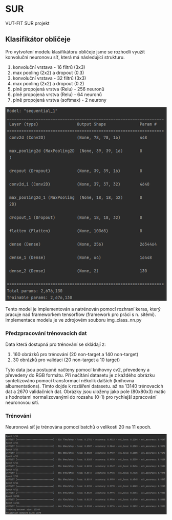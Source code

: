 # SUR
VUT-FIT SUR projekt



## Klasifikátor obličeje
Pro vytvoření modelu klasifikátoru obličeje jsme se rozhodli využít konvoluční neuronovu síť, která má následující strukturu.

1. konvoluční vrstava - 16 filtrů (3x3)
2. max pooling (2x2) a dropout (0.3)
3. konvoluční vrstava - 32 filtrů (3x3)
4. max pooling (2x2) a dropout (0.2)
5. plně propojená vrstva (Relu) - 256 neuronů
5. plně propojená vrstva (Relu) - 64 neuronů
5. plně propojená vrstva (softmax) - 2 neurony

![Model](model.png)

Tento model je implementován a natrénován pomocí rozhraní keras, který pracuje nad frameworkem tensorflow (framework pro práci s n. sítěmi).
Implementace modelu je ve zdrojovém souboru img_class_nn.py


### Předzpracování trénovacích dat
Data která dostupná pro trénování se skládají z:

1. 160 obrázků pro trénování (20 non-target a 140 non-target)
2. 30 obrázků pro validaci (20 non-target a 10 target)

Tyto data jsou postupně načteny pomocí knihovny cv2, převedeny a převedeny do RGB formátu.
Při načítání datasetu je z každého obrázku syntetizováno pomocí transformací několik dalších (knihovna albumentations).
Tímto dojde k rozšíření datasetu. až na 13140 trénovacích dat a 2670 validačních dat.
Obrázky jsou uloženy jako pole (80x80x3) matic s hodnotami normalizovanými do rozsahu (0-1) pro rychlejší zpracování neuronovou sítí.

### Trénování 
Neuronová síť je trénována pomocí batchů o velikosti 20 na 11 epoch.

![Training of the model](training.png)
